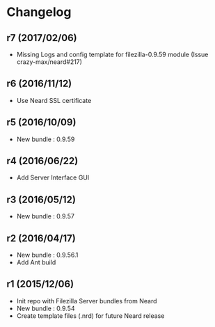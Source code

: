 # Changelog

## r7 (2017/02/06)

* Missing Logs and config template for filezilla-0.9.59 module (Issue crazy-max/neard#217)

## r6 (2016/11/12)

* Use Neard SSL certificate

## r5 (2016/10/09)

* New bundle : 0.9.59

## r4 (2016/06/22)

* Add Server Interface GUI

## r3 (2016/05/12)

* New bundle : 0.9.57

## r2 (2016/04/17)

* New bundle : 0.9.56.1
* Add Ant build

## r1 (2015/12/06)

* Init repo with Filezilla Server bundles from Neard
* New bundle : 0.9.54
* Create template files (.nrd) for future Neard release
